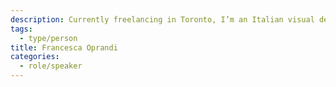 ```yaml
---
description: Currently freelancing in Toronto, I’m an Italian visual designer with 4 years of experience in communication agencies. My background in law and my interest in human-centered design brought me to join the Law & Design CoLab, where I try to live the best of both worlds by working on projects promoting access to justice in Ontario.
tags:
  - type/person
title: Francesca Oprandi
categories:
  - role/speaker
---
```

